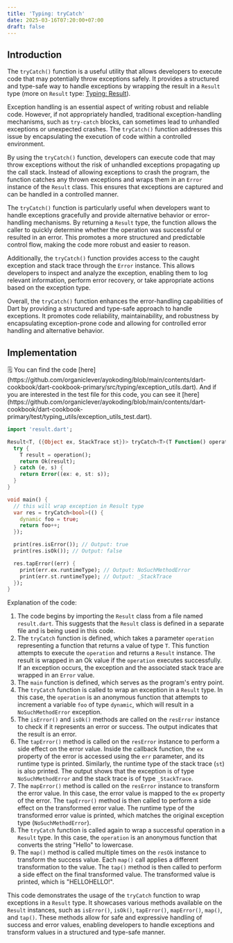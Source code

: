 ```yaml
---
title: 'Typing: tryCatch'
date: 2025-03-16T07:20:00+07:00
draft: false
---
```


## Introduction

The `tryCatch()` function is a useful utility that allows developers to execute code that may potentially throw exceptions safely. It provides a structured and type-safe way to handle exceptions by wrapping the result in a `Result` type (more on `Result` type: [Typing: Result](./typing-result/)).

Exception handling is an essential aspect of writing robust and reliable code. However, if not appropriately handled, traditional exception-handling mechanisms, such as `try-catch` blocks, can sometimes lead to unhandled exceptions or unexpected crashes. The `tryCatch()` function addresses this issue by encapsulating the execution of code within a controlled environment.

By using the `tryCatch()` function, developers can execute code that may throw exceptions without the risk of unhandled exceptions propagating up the call stack. Instead of allowing exceptions to crash the program, the function catches any thrown exceptions and wraps them in an `Error` instance of the `Result` class. This ensures that exceptions are captured and can be handled in a controlled manner.

The `tryCatch()` function is particularly useful when developers want to handle exceptions gracefully and provide alternative behavior or error-handling mechanisms. By returning a `Result` type, the function allows the caller to quickly determine whether the operation was successful or resulted in an error. This promotes a more structured and predictable control flow, making the code more robust and easier to reason.

Additionally, the `tryCatch()` function provides access to the caught exception and stack trace through the `Error` instance. This allows developers to inspect and analyze the exception, enabling them to log relevant information, perform error recovery, or take appropriate actions based on the exception type.

Overall, the `tryCatch()` function enhances the error-handling capabilities of Dart by providing a structured and type-safe approach to handle exceptions. It promotes code reliability, maintainability, and robustness by encapsulating exception-prone code and allowing for controlled error handling and alternative behavior.

## Implementation

<aside>
🗒️ You can find the code [here](https://github.com/organiclever/ayokoding/blob/main/contents/dart-cookbook/dart-cookbook-primary/src/typing/exception_utils.dart). And if you are interested in the test file for this code, you can see it [here](https://github.com/organiclever/ayokoding/blob/main/contents/dart-cookbook/dart-cookbook-primary/test/typing_utils/exception_utils_test.dart).

</aside>

```dart
import 'result.dart';

Result<T, ({Object ex, StackTrace st})> tryCatch<T>(T Function() operation) {
  try {
    T result = operation();
    return Ok(result);
  } catch (e, s) {
    return Error((ex: e, st: s));
  }
}

void main() {
  // this will wrap exception in Result type
  var res = tryCatch<bool>(() {
    dynamic foo = true;
    return foo++;
  });

  print(res.isError()); // Output: true
  print(res.isOk()); // Output: false

  res.tapError((err) {
    print(err.ex.runtimeType); // Output: NoSuchMethodError
    print(err.st.runtimeType); // Output: _StackTrace
  });
}
```

Explanation of the code:

1. The code begins by importing the `Result` class from a file named `result.dart`. This suggests that the `Result` class is defined in a separate file and is being used in this code.
2. The `tryCatch` function is defined, which takes a parameter `operation` representing a function that returns a value of type `T`. This function attempts to execute the `operation` and returns a `Result` instance. The result is wrapped in an Ok value if the `operation` executes successfully. If an exception occurs, the exception and the associated stack trace are wrapped in an `Error` value.
3. The `main` function is defined, which serves as the program's entry point.
4. The `tryCatch` function is called to wrap an exception in a `Result` type. In this case, the `operation` is an anonymous function that attempts to increment a variable `foo` of type `dynamic`, which will result in a `NoSuchMethodError` exception.
5. The `isError()` and `isOk()` methods are called on the `resError` instance to check if it represents an error or success. The output indicates that the result is an error.
6. The `tapError()` method is called on the `resError` instance to perform a side effect on the error value. Inside the callback function, the `ex` property of the error is accessed using the `err` parameter, and its runtime type is printed. Similarly, the runtime type of the stack trace (`st`) is also printed. The output shows that the exception is of type `NoSuchMethodError` and the stack trace is of type `_StackTrace`.
7. The `mapError()` method is called on the `resError` instance to transform the error value. In this case, the error value is mapped to the `ex` property of the error. The `tapError()` method is then called to perform a side effect on the transformed error value. The runtime type of the transformed error value is printed, which matches the original exception type (`NoSuchMethodError`).
8. The `tryCatch` function is called again to wrap a successful operation in a `Result` type. In this case, the `operation` is an anonymous function that converts the string "Hello" to lowercase.
9. The `map()` method is called multiple times on the `resOk` instance to transform the success value. Each `map()` call applies a different transformation to the value. The `tap()` method is then called to perform a side effect on the final transformed value. The transformed value is printed, which is "HELLOHELLO!".

This code demonstrates the usage of the `tryCatch` function to wrap exceptions in a `Result` type. It showcases various methods available on the `Result` instances, such as `isError()`, `isOk()`, `tapError()`, `mapError()`, `map()`, and `tap()`. These methods allow for safe and expressive handling of success and error values, enabling developers to handle exceptions and transform values in a structured and type-safe manner.
